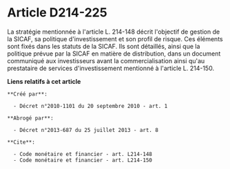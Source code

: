 # Article D214-225

La stratégie mentionnée à l'article L. 214-148 décrit l'objectif de gestion de la SICAF, sa politique d'investissement et son
profil de risque. Ces éléments sont fixés dans les statuts de la SICAF. Ils sont détaillés, ainsi que la politique prévue par
la SICAF en matière de distribution, dans un document communiqué aux investisseurs avant la commercialisation ainsi qu'au
prestataire de services d'investissement mentionné à l'article L. 214-150.

**Liens relatifs à cet article**

	**Créé par**:

	  - Décret n°2010-1101 du 20 septembre 2010 - art. 1

	**Abrogé par**:

	  - Décret n°2013-687 du 25 juillet 2013 - art. 8

	**Cite**:

	  - Code monétaire et financier - art. L214-148
	  - Code monétaire et financier - art. L214-150

